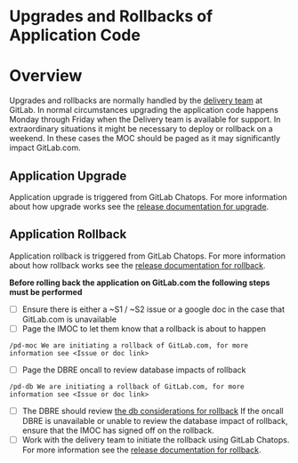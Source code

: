 # Upgrades and Rollbacks of Application Code

# Overview

Upgrades and rollbacks are normally handled by the [delivery team](ttps://about.gitlab.com/handbook/engineering/infrastructure/team/delivery/)
at GitLab. In normal circumstances upgrading the application code happens Monday
through Friday when the Delivery team is available for support. In extraordinary
situations it might be necessary to deploy or rollback on a weekend. In these
cases the MOC should be paged as it may significantly impact GitLab.com.


## Application Upgrade

Application upgrade is triggered from GitLab Chatops. For more information about
how upgrade works see the
[release documentation for upgrade](https://gitlab.com/gitlab-org/release/docs/blob/master/general/deploy/gitlab-com-deployer.md#creating-a-new-deployment-for-upgrading-gitlab).


## Application Rollback

Application rollback is triggered from GitLab Chatops. For more information
about how rollback works see the
[release documentation for rollback](https://gitlab.com/gitlab-org/release/docs/blob/master/general/deploy/gitlab-com-deployer.md#creating-a-new-deployment-for-rolling-back-gitlab).

**Before rolling back the application on GitLab.com the following steps must be
performed**

- [ ] Ensure there is either a ~S1 / ~S2 issue or a google doc in the case that
  GitLab.com is unavailable
- [ ] Page the IMOC to let them know that a rollback is about to happen
```
/pd-moc We are initiating a rollback of GitLab.com, for more information see <Issue or doc link>
```
- [ ] Page the DBRE oncall to review database impacts of rollback
```
/pd-db We are initiating a rollback of GitLab.com, for more information see <Issue or doc link>
```
- [ ] The DBRE should review
  [the db considerations for rollback](https://gitlab.com/gitlab-org/release/docs/blob/master/general/deploy/gitlab-com-deployer.md#rollback-considerations-for-database-migrations)
  If the oncall DBRE is unavailable or unable to review the database impact of rollback, ensure that
  the IMOC has signed off on the rollback.
- [ ] Work with the delivery team to initiate the rollback using GitLab Chatops.
  For more information see the
  [release documentation for rollback](https://gitlab.com/gitlab-org/release/docs/blob/master/general/deploy/gitlab-com-deployer.md#creating-a-new-deployment-for-rolling-back-gitlab).
